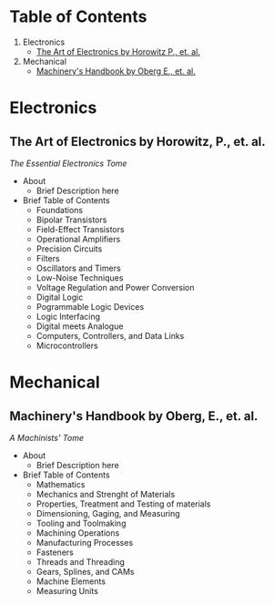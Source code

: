 # Table of Contents

1. Electronics
    * [The Art of Electronics by Horowitz P., et. al.](#art-of-elec)
2. Mechanical
    * [Machinery's Handbook by Oberg E., et. al.](#machinery-handbook)

# Electronics

## The Art of Electronics by Horowitz, P., et. al. <a name="art-of-elec"></a>
*The Essential Electronics Tome*

  * About
    * Brief Description here
  * Brief Table of Contents
    * Foundations
    * Bipolar Transistors
    * Field-Effect Transistors
    * Operational Amplifiers
    * Precision Circuits
    * Filters
    * Oscillators and Timers
    * Low-Noise Techniques
    * Voltage Regulation and Power Conversion
    * Digital Logic
    * Pogrammable Logic Devices
    * Logic Interfacing
    * Digital meets Analogue
    * Computers, Controllers, and Data Links
    * Microcontrollers

# Mechanical

## Machinery's Handbook by Oberg, E., et. al. <a name="machinery-handbook"></a>
*A Machinists' Tome*

* About
  * Brief Description here
* Brief Table of Contents
  * Mathematics
  * Mechanics and Strenght of Materials
  * Properties, Treatment and Testing of materials
  * Dimensioning, Gaging, and Measuring
  * Tooling and Toolmaking
  * Machining Operations
  * Manufacturing Processes
  * Fasteners
  * Threads and Threading
  * Gears, Splines, and CAMs
  * Machine Elements
  * Measuring Units
